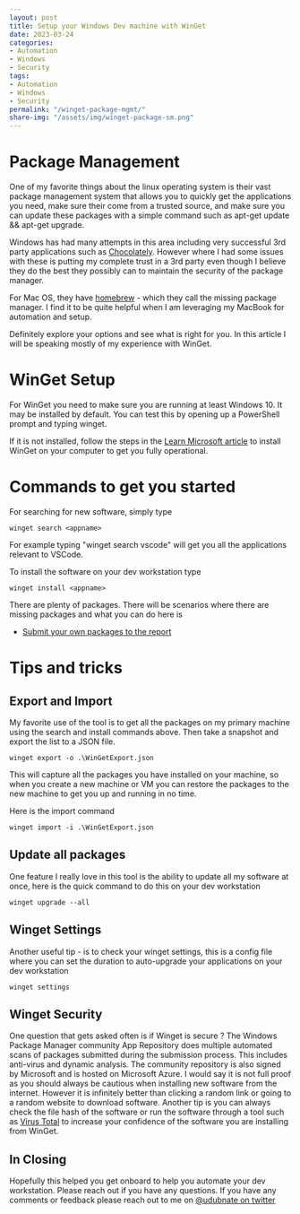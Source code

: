 ```yaml
---
layout: post
title: Setup your Windows Dev machine with WinGet
date: 2023-03-24
categories:
- Automation
- Windows
- Security
tags:
- Automation
- Windows
- Security
permalink: "/winget-package-mgmt/"
share-img: "/assets/img/winget-package-sm.png"
---
```

# Package Management
One of my favorite things about the linux operating system is their vast package management system that allows you to quickly get the applications you need, make sure their come from a trusted source, and make sure you can update these packages with a simple command such as apt-get update && apt-get upgrade.

Windows has had many attempts in this area including very successful 3rd party applications such as [Chocolately](https://chocolatey.org/). However where I had some issues with these is putting my complete trust in a 3rd party even though I believe they do the best they possibly can to maintain the security of the package manager.

For Mac OS, they have [homebrew](https://brew.sh/) - which they call the missing package manager. I find it to be quite helpful when I am leveraging my MacBook for automation and setup.

Definitely explore your options and see what is right for you. In this article I will be speaking mostly of my experience with WinGet.

# WinGet Setup

For WinGet you need to make sure you are running at least Windows 10. It may be installed by default. You can test this by opening up a PowerShell prompt and typing winget.

If it is not installed, follow the steps in the [Learn Microsoft article](https://learn.microsoft.com/en-us/windows/package-manager/winget/) to install WinGet on your computer to get you fully operational.

# Commands to get you started

For searching for new software, simply type

```
winget search <appname>
```

For example typing "winget search vscode" will get you all the applications relevant to VSCode.

To install the software on your dev workstation type

```
winget install <appname>
```

There are plenty of packages. There will be scenarios where there are missing packages and what you can do here is
- [Submit your own packages to the report](https://learn.microsoft.com/en-us/windows/package-manager/package/repository)

# Tips and tricks

## Export and Import

My favorite use of the tool is to get all the packages on my primary machine using the search and install commands above. Then take a snapshot and export the list to a JSON file.

```
winget export -o .\WinGetExport.json
```

This will capture all the packages you have installed on your machine, so when you create a new machine or VM you can restore the packages to the new machine to get you up and running in no time.

Here is the import command

```
winget import -i .\WinGetExport.json
```
  
## Update all packages

One feature I really love in this tool is the ability to update all my software at once, here is the quick command to do this on your dev workstation

```
winget upgrade --all
```
  
## Winget Settings

Another useful tip - is to check your winget settings, this is a config file where you can set the duration to auto-upgrade your applications on your dev workstation

```
winget settings
```

## Winget Security
One question that gets asked often is if Winget is secure ? The Windows Package Manager community App Repository does multiple automated scans of packages submitted during the submission process. This includes anti-virus and dynamic analysis. The community repository is also signed by Microsoft and is hosted on Microsoft Azure. I would say it is not full proof as you should always be cautious when installing new software from the internet. However it is infinitely better than clicking a random link or going to a random website to download software. Another tip is you can always check the file hash of the software or run the software through a tool such as [Virus Total](https://www.virustotal.com/gui/home/upload) to increase your confidence of the software you are installing from WinGet.
  
## In Closing
Hopefully this helped you get onboard to help you automate your dev workstation. Please reach out if you have any questions. If you have any comments or feedback please reach out to me on [@udubnate on twitter](https://twitter.com/udubnate)
